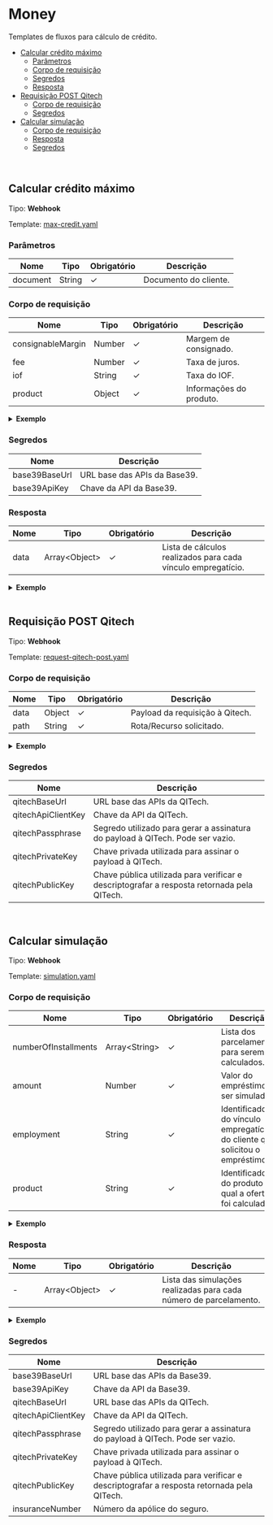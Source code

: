 # Money <!-- omit in toc -->

Templates de fluxos para cálculo de crédito.

- [Calcular crédito máximo](#calcular-crédito-máximo)
  - [Parâmetros](#parâmetros)
  - [Corpo de requisição](#corpo-de-requisição)
  - [Segredos](#segredos)
  - [Resposta](#resposta)
- [Requisição POST Qitech](#requisição-post-qitech)
  - [Corpo de requisição](#corpo-de-requisição-1)
  - [Segredos](#segredos-1)
- [Calcular simulação](#calcular-simulação)
  - [Corpo de requisição](#corpo-de-requisição-2)
  - [Resposta](#resposta-1)
  - [Segredos](#segredos-2)


<br>

## Calcular crédito máximo

Tipo: **Webhook**

Template: [max-credit.yaml](./max-credit.yaml)

### Parâmetros
| Nome     | Tipo   | Obrigatório | Descrição             |
| -------- | ------ | ----------- | --------------------- |
| document | String | &check;     | Documento do cliente. |

### Corpo de requisição
| Nome              | Tipo   | Obrigatório | Descrição               |
| ----------------- | ------ | ----------- | ----------------------- |
| consignableMargin | Number | &check;     | Margem de consignado.   |
| fee               | Number | &check;     | Taxa de juros.          |
| iof               | String | &check;     | Taxa do IOF.            |
| product           | Object | &check;     | Informações do produto. |


<details>
    <summary><strong>Exemplo</strong></summary>

```json
{
	"consignableMargin": 0.35,
	"fee": 0.02,
	"iof": 0.035,
	"product": {
		"slug": "Consignado",
		"metdaData": {
			"maxNumberOfInstallments": 12,
			"minNumberOfInstallments": 6,
			"minLoanAmount": 1000
		}
	}
}
```

</details>

### Segredos

| Nome          | Descrição                    |
| ------------- | ---------------------------- |
| base39BaseUrl | URL base das APIs da Base39. |
| base39ApiKey  | Chave da API da Base39.      |

### Resposta

| Nome | Tipo                | Obrigatório | Descrição                                                    |
| ---- | ------------------- | ----------- | ------------------------------------------------------------ |
| data | Array&lt;Object&gt; | &check;     | Lista de cálculos realizados para cada vínculo empregatício. |

<details>
    <summary><strong>Exemplo</strong></summary>

```json
{
	"data": [
		{
			"slug": "Consignado",
			"name": "string",
			"description": "string",
			"maxLoanAmount": 54000,
			"minLoanAmount": 1000,
			"maxNumberOfInstallments": 12,
			"minNumberOfInstallments": 6,
			"maxInstallmentValue": 4600,
			"minInstallmentValue": 4500,
			"customer": "cust_635a97e17645c28b241c5910",
			"employment": "empl_63617dabd48049cdce44246f",
			"available": true,
			"metadata": {}
		},
		{
			"slug": "Consignado",
			"name": "string",
			"description": "string",
			"maxLoanAmount": 15000,
			"minLoanAmount": 1000,
			"maxNumberOfInstallments": 12,
			"minNumberOfInstallments": 6,
			"maxInstallmentValue": 1300,
			"minInstallmentValue": 1250,
			"customer": "cust_635a97e17645c28b241c5910",
			"employment": "empl_635a970bb8151436be63e365",
			"available": true,
			"metadata": {}
		}
	]
}
```

</details>

<br>

## Requisição POST Qitech

Tipo: **Webhook**

Template: [request-qitech-post.yaml](./request-qitech-post.yaml)

### Corpo de requisição
| Nome | Tipo   | Obrigatório | Descrição                       |
| ---- | ------ | ----------- | ------------------------------- |
| data | Object | &check;     | Payload da requisição à Qitech. |
| path | String | &check;     | Rota/Recurso solicitado.        |

<details>
    <summary><strong>Exemplo</strong></summary>

```json
{
	"data": {
		"borrower": {
			"person_type": "natural"
		},
		"financial": {
			"monthly_interest_rate": 0.02,
			"fine_configuration": {
				"interest_base": "calendar_days",
				"monthly_rate": 0.01,
				"contract_fine_rate": 0.02
			},
			"number_of_installments": 6,
			"interest_grace_period": 0,
			"principal_grace_period": 0,
			"disbursement_date": "2022-12-12",
			"disbursed_amount": 5000,
			"interest_type": "pre_price_days",
			"first_due_date": "2022-12-30",
			"credit_operation_type": "ccb"
		}
	},
	"path": "/debt_simulation"
}
```

</details>

### Segredos

| Nome               | Descrição                                                                                  |
| ------------------ | ------------------------------------------------------------------------------------------ |
| qitechBaseUrl      | URL base das APIs da QITech.                                                               |
| qitechApiClientKey | Chave da API da QITech.                                                                    |
| qitechPassphrase   | Segredo utilizado para gerar a assinatura do payload à QITech. Pode ser vazio.             |
| qitechPrivateKey   | Chave privada utilizada para assinar o payload à QITech.                                   |
| qitechPublicKey    | Chave pública utilizada para verificar e descriptografar a resposta retornada pela QITech. |

<br>

## Calcular simulação

Tipo: **Webhook**

Template: [simulation.yaml](./simulation.yaml)

### Corpo de requisição
| Nome                 | Tipo                | Obrigatório | Descrição                                                                    |
| -------------------- | ------------------- | ----------- | ---------------------------------------------------------------------------- |
| numberOfInstallments | Array&lt;String&gt; | &check;     | Lista dos parcelamentos para serem calculados.                               |
| amount               | Number              | &check;     | Valor do empréstimo a ser simulado.                                          |
| employment           | String              | &check;     | Identificador do vínculo empregatício do cliente que solicitou o empréstimo. |
| product              | String              | &check;     | Identificador do produto ao qual a oferta foi calculada.                     |


<details>
    <summary><strong>Exemplo</strong></summary>

```json
{
    "numberOfInstallments": [
        6,
        12,
        24
    ],
    "amount": 999,
    "customer": "cust_abcdef123456"
}
```

</details>

### Resposta

| Nome | Tipo                | Obrigatório | Descrição                                                         |
| ---- | ------------------- | ----------- | ----------------------------------------------------------------- |
| -    | Array&lt;Object&gt; | &check;     | Lista das simulações realizadas para cada número de parcelamento. |

<details>
    <summary><strong>Exemplo</strong></summary>

```json
{
    "data": [
        {
            "disbursementAmount": 10000,
            "installmentAmount": 0,
            "description": "Limite do valor da parcela excedido.",
            "totalAmount": 10199.82,
            "iofAmount": 194.82,
            "monthlyCET": 1.03,
            "yearlyCET": 13.084,
            "monthlyFee": 0.7,
            "yearlyFee": 8.731,
            "insurance": {
                "type": "uninsured",
                "amount": 0,
                "fee": 0,
                "number": "",
                "insurer": ""
            },
            "interestType": "pre_price_days",
            "creditOperationType": "ccb",
            "expectedDisbursementDate": "2022-11-23",
            "interestGracePeriod": 0,
            "principalGracePeriod": 0,
            "numberOfInstallments": 10,
            "firstDueDate": "2023-01-10",
            "fund": "fund_123456",
            "rebates": [
                {
                    "feeType": "tac",
                    "amountType": "absolute",
                    "amount": 5
                }
            ],
            "fine": {
                "fineRate": 0.02,
                "interestBase": "workdays",
                "monthlyRate": 0.01
            },
            "acquittanceLoans": [],
            "product": "prod_63777d228ef2277060ac6463"
        },
        {
            "disbursementAmount": 10000,
            "installmentAmount": 401.95,
            "description": "",
            "totalAmount": 10313.42,
            "iofAmount": 303.42,
            "monthlyCET": 1.2,
            "yearlyCET": 15.389,
            "monthlyFee": 1,
            "yearlyFee": 12.682,
            "insurance": {
                "type": "optional",
                "amount": 0,
                "fee": 0,
                "number": "",
                "insurer": ""
            },
            "interestType": "pre_price_days",
            "creditOperationType": "ccb",
            "expectedDisbursementDate": "2022-11-23",
            "interestGracePeriod": 0,
            "principalGracePeriod": 0,
            "numberOfInstallments": 30,
            "firstDueDate": "2023-01-10",
            "fund": "fund_123456",
            "rebates": [
                {
                    "feeType": "tac",
                    "amountType": "absolute",
                    "amount": 10
                }
            ],
            "fine": {
                "fineRate": 0.02,
                "interestBase": "workdays",
                "monthlyRate": 0.01
            },
            "acquittanceLoans": [],
            "product": "prod_63777d228ef2277060ac6463"
        },
        {
            "disbursementAmount": 10000,
            "installmentAmount": 420.02,
            "description": "",
            "totalAmount": 10777.06,
            "iofAmount": 317.06,
            "monthlyCET": 1.5,
            "yearlyCET": 19.561,
            "monthlyFee": 1,
            "yearlyFee": 12.682,
            "insurance": {
                "type": "optional",
                "amount": 450,
                "fee": 4.5,
                "number": "12345.1234.1234.1234.123456",
                "insurer": "usebens"
            },
            "interestType": "pre_price_days",
            "creditOperationType": "ccb",
            "expectedDisbursementDate": "2022-11-23",
            "interestGracePeriod": 0,
            "principalGracePeriod": 0,
            "numberOfInstallments": 30,
            "firstDueDate": "2023-01-10",
            "fund": "fund_123456",
            "rebates": [
                {
                    "feeType": "tac",
                    "amountType": "absolute",
                    "amount": 10
                },
                {
                    "feeType": "tac_tax_free",
                    "amountType": "absolute",
                    "description": "Prêmio de Seguro",
                    "amount": 450
                }
            ],
            "fine": {
                "fineRate": 0.02,
                "interestBase": "workdays",
                "monthlyRate": 0.01
            },
            "acquittanceLoans": [],
            "product": "prod_63777d228ef2277060ac6463"
        },
        {
            "disbursementAmount": 10000,
            "installmentAmount": 306.48,
            "description": "",
            "totalAmount": 10342.61,
            "iofAmount": 327.61,
            "monthlyCET": 1.65,
            "yearlyCET": 21.699,
            "monthlyFee": 1.5,
            "yearlyFee": 19.561,
            "insurance": {
                "type": "required",
                "amount": 179,
                "fee": 1.79,
                "number": "12345.1234.1234.1234.123456",
                "insurer": "usebens"
            },
            "interestType": "pre_price_days",
            "creditOperationType": "ccb",
            "expectedDisbursementDate": "2022-11-23",
            "interestGracePeriod": 0,
            "principalGracePeriod": 0,
            "numberOfInstallments": 48,
            "firstDueDate": "2023-01-10",
            "fund": "fund_123456",
            "rebates": [
                {
                    "feeType": "tac",
                    "amountType": "absolute",
                    "amount": 15
                }
            ],
            "fine": {
                "fineRate": 0.02,
                "interestBase": "workdays",
                "monthlyRate": 0.01
            },
            "acquittanceLoans": [],
            "product": "prod_63777d228ef2277060ac6463"
        }
    ]
}
```

</details>

### Segredos

| Nome               | Descrição                                                                                  |
| ------------------ | ------------------------------------------------------------------------------------------ |
| base39BaseUrl      | URL base das APIs da Base39.                                                               |
| base39ApiKey       | Chave da API da Base39.                                                                    |
| qitechBaseUrl      | URL base das APIs da QITech.                                                               |
| qitechApiClientKey | Chave da API da QITech.                                                                    |
| qitechPassphrase   | Segredo utilizado para gerar a assinatura do payload à QITech. Pode ser vazio.             |
| qitechPrivateKey   | Chave privada utilizada para assinar o payload à QITech.                                   |
| qitechPublicKey    | Chave pública utilizada para verificar e descriptografar a resposta retornada pela QITech. |
| insuranceNumber    | Número da apólice do seguro.                                                               |

